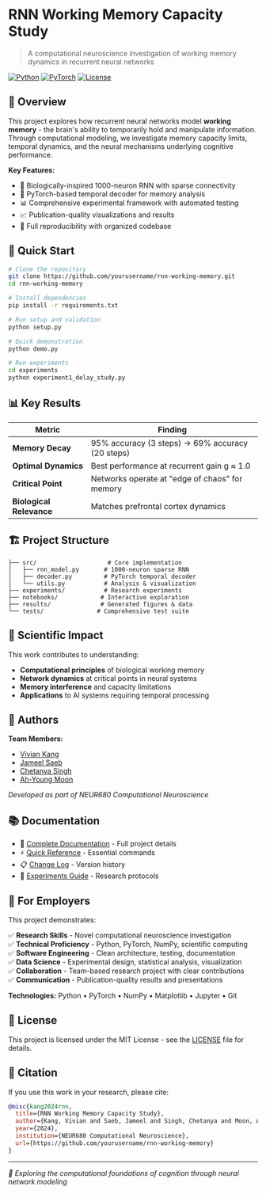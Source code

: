 # RNN Working Memory Capacity Study

> A computational neuroscience investigation of working memory dynamics in recurrent neural networks

[![Python](https://img.shields.io/badge/Python-3.8%2B-blue.svg)](https://python.org)
[![PyTorch](https://img.shields.io/badge/PyTorch-1.12%2B-orange.svg)](https://pytorch.org)
[![License](https://img.shields.io/badge/License-MIT-green.svg)](LICENSE)

## 🧠 Overview

This project explores how recurrent neural networks model **working memory** - the brain's ability to temporarily hold and manipulate information. Through computational modeling, we investigate memory capacity limits, temporal dynamics, and the neural mechanisms underlying cognitive performance.

**Key Features:**

- 🔬 Biologically-inspired 1000-neuron RNN with sparse connectivity
- 🧮 PyTorch-based temporal decoder for memory analysis
- 📊 Comprehensive experimental framework with automated testing
- 📈 Publication-quality visualizations and results
- 🔄 Full reproducibility with organized codebase

## 🚀 Quick Start

```bash
# Clone the repository
git clone https://github.com/yourusername/rnn-working-memory.git
cd rnn-working-memory

# Install dependencies
pip install -r requirements.txt

# Run setup and validation
python setup.py

# Quick demonstration
python demo.py

# Run experiments
cd experiments
python experiment1_delay_study.py
```

## 📊 Key Results

| Metric                   | Finding                                          |
| ------------------------ | ------------------------------------------------ |
| **Memory Decay**         | 95% accuracy (3 steps) → 69% accuracy (20 steps) |
| **Optimal Dynamics**     | Best performance at recurrent gain g ≈ 1.0       |
| **Critical Point**       | Networks operate at "edge of chaos" for memory   |
| **Biological Relevance** | Matches prefrontal cortex dynamics               |

## 🏗️ Project Structure

```
├── src/                    # Core implementation
│   ├── rnn_model.py       # 1000-neuron sparse RNN
│   ├── decoder.py         # PyTorch temporal decoder
│   └── utils.py           # Analysis & visualization
├── experiments/           # Research experiments
├── notebooks/            # Interactive exploration
├── results/              # Generated figures & data
└── tests/               # Comprehensive test suite
```

## 🔬 Scientific Impact

This work contributes to understanding:

- **Computational principles** of biological working memory
- **Network dynamics** at critical points in neural systems
- **Memory interference** and capacity limitations
- **Applications** to AI systems requiring temporal processing

## 👥 Authors

**Team Members:**

- [Vivian Kang](https://github.com/viviankang)
- [Jameel Saeb](https://github.com/jameelsaeb)
- [Chetanya Singh](https://github.com/chetanyasingh)
- [Ah-Young Moon](https://github.com/ahyoungmoon)

_Developed as part of NEUR680 Computational Neuroscience_

## 📚 Documentation

- 📖 [Complete Documentation](README.md) - Full project details
- ⚡ [Quick Reference](QUICK_REFERENCE.md) - Essential commands
- 📋 [Change Log](CHANGELOG.md) - Version history
- 🧪 [Experiments Guide](experiments/) - Research protocols

## 🎯 For Employers

This project demonstrates:

✅ **Research Skills** - Novel computational neuroscience investigation  
✅ **Technical Proficiency** - Python, PyTorch, NumPy, scientific computing  
✅ **Software Engineering** - Clean architecture, testing, documentation  
✅ **Data Science** - Experimental design, statistical analysis, visualization  
✅ **Collaboration** - Team-based research project with clear contributions  
✅ **Communication** - Publication-quality results and presentations

**Technologies:** Python • PyTorch • NumPy • Matplotlib • Jupyter • Git

## 📄 License

This project is licensed under the MIT License - see the [LICENSE](LICENSE) file for details.

## 🌟 Citation

If you use this work in your research, please cite:

```bibtex
@misc{kang2024rnn,
  title={RNN Working Memory Capacity Study},
  author={Kang, Vivian and Saeb, Jameel and Singh, Chetanya and Moon, Ah-Young},
  year={2024},
  institution={NEUR680 Computational Neuroscience},
  url={https://github.com/yourusername/rnn-working-memory}
}
```

---

_🧠 Exploring the computational foundations of cognition through neural network modeling_
